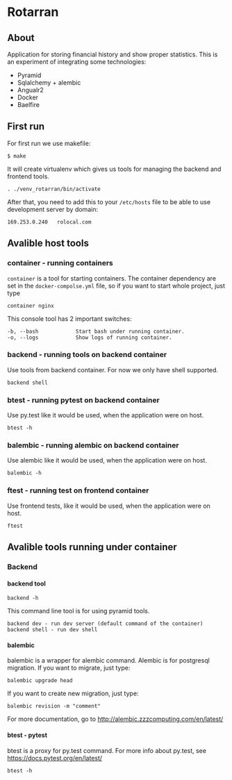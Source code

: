 # Rotarran

## About

Application for storing financial history and show proper statistics. This is an experiment of integrating some technologies:

- Pyramid
- Sqlalchemy + alembic
- Angualr2
- Docker
- Baelfire

## First run

For first run we use makefile:

```
$ make
```

It will create virtualenv which gives us tools for managing the backend and frontend tools.

```
. ./venv_rotarran/bin/activate
```

After that, you need to add this to your `/etc/hosts` file to be able to use development server by domain:

```
169.253.0.240   rolocal.com

```

## Avalible host tools

### container - running containers

`container` is a tool for starting containers. The container dependency are set in the `docker-compolse.yml` file, so
if you want to start whole project, just type

```
container nginx
```

This console tool has 2 important switches:

```
-b, --bash            Start bash under running container.
-o, --logs            Show logs of running container.
```

### backend - running tools on backend container

Use tools from backend container. For now we only have shell supported.

```
backend shell
```

### btest - running pytest on backend container

Use py.test like it would be used, when the application were on host.

```
btest -h
```

### balembic - running alembic on backend container

Use alembic like it would be used, when the application were on host.

```
balembic -h
```

### ftest - running test on frontend container

Use frontend tests, like it would be used, when the application were on host.

```
ftest
```

## Avalible tools running under container

### Backend

#### backend tool

```
backend -h
```

This command line tool is for using pyramid tools.

```
backend dev - run dev server (default command of the container)
backend shell - run dev shell
```

#### balembic

balembic is a wrapper for alembic command. Alembic is for postgresql migration.
If you want to migrate, just type:

```
balembic upgrade head
```

If you want to create new migration, just type:


```
balembic revision -m "comment"
```

For more documentation, go to http://alembic.zzzcomputing.com/en/latest/

#### btest - pytest

btest is a proxy for py.test command. For more info about py.test, see https://docs.pytest.org/en/latest/

```
btest -h
```
